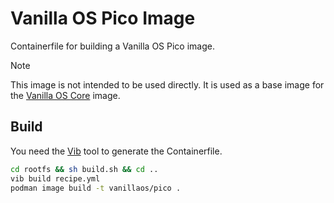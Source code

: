# Vanilla OS Pico Image

Containerfile for building a Vanilla OS Pico image.

> [!NOTE]
> This image is not intended to be used directly. It is used as a base image for the [Vanilla OS Core](https://github.com/vanilla-os/core-image) image.

## Build

You need the [Vib](https://github.com/vanilla-os/Vib) tool to generate the Containerfile.

```bash
cd rootfs && sh build.sh && cd ..
vib build recipe.yml
podman image build -t vanillaos/pico .
```
